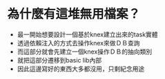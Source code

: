 # 為什麼有這堆無用檔案？
- 最一開始想要設計一個基於knex建立出來的task實體
- 透過依賴注入的方式去操作knex來做ＤＢ查詢
- 而這部分就會先建立一個knex操作ＤＢ的抽向類別
- 就把這部分遷移到basic lib內部
- 因此這邊寫好的東西大多都沒用，只剩紀念用途

